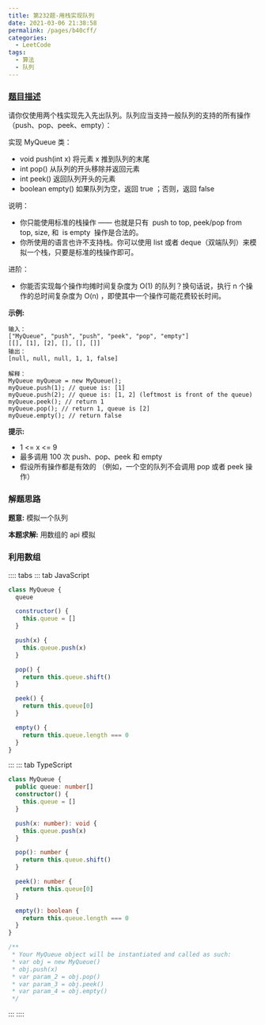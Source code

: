 ```yaml
---
title: 第232题-用栈实现队列
date: 2021-03-06 21:38:58
permalink: /pages/b40cff/
categories:
  - LeetCode
tags:
  - 算法
  - 队列
---
```


### [题目描述](https://leetcode-cn.com/problems/implement-queue-using-stacks/)

请你仅使用两个栈实现先入先出队列。队列应当支持一般队列的支持的所有操作（<span class="span-shadow">push</span>、<span class="span-shadow">pop</span>、<span class="span-shadow">peek</span>、<span class="span-shadow">empty</span>）：

实现 <span class="span-shadow">MyQueue</span> 类：

- <span class="span-shadow">void push(int x)</span> 将元素 <span class="span-shadow">x</span> 推到队列的末尾
- <span class="span-shadow">int pop()</span> 从队列的开头移除并返回元素
- <span class="span-shadow">int peek()</span> 返回队列开头的元素
- <span class="span-shadow">boolean empty()</span> 如果队列为空，返回 <span class="span-shadow">true</span> ；否则，返回 <span class="span-shadow">false</span>

说明：

- 你只能使用标准的栈操作 —— 也就是只有  <span class="span-shadow">push to top</span>, <span class="span-shadow">peek/pop from top</span>, <span class="span-shadow">size</span>, 和  <span class="span-shadow">is empty</span>  操作是合法的。
- 你所使用的语言也许不支持栈。你可以使用 <span class="span-shadow">list</span> 或者 <span class="span-shadow">deque</span>（双端队列）来模拟一个栈，只要是标准的栈操作即可。

进阶：

- 你能否实现每个操作均摊时间复杂度为 <span class="span-shadow">O(1)</span> 的队列？换句话说，执行 <span class="span-shadow">n</span> 个操作的总时间复杂度为 <span class="span-shadow">O(n)</span> ，即使其中一个操作可能花费较长时间。

<!-- more -->

**示例:**

```
输入：
["MyQueue", "push", "push", "peek", "pop", "empty"]
[[], [1], [2], [], [], []]
输出：
[null, null, null, 1, 1, false]

解释：
MyQueue myQueue = new MyQueue();
myQueue.push(1); // queue is: [1]
myQueue.push(2); // queue is: [1, 2] (leftmost is front of the queue)
myQueue.peek(); // return 1
myQueue.pop(); // return 1, queue is [2]
myQueue.empty(); // return false
```

**提示:**

- <span class="span-shadow">1 <= x <= 9</span>
- 最多调用 <span class="span-shadow">100</span> 次 <span class="span-shadow">push</span>、<span class="span-shadow">pop</span>、<span class="span-shadow">peek</span> 和 <span class="span-shadow">empty</span>
- 假设所有操作都是有效的 （例如，一个空的队列不会调用 <span class="span-shadow">pop</span> 或者 <span class="span-shadow">peek</span> 操作）

### 解题思路

**题意:** 模拟一个队列

**本题求解:** 用数组的 api 模拟

### 利用数组

:::: tabs
::: tab JavaScript

```JavaScript
class MyQueue {
  queue

  constructor() {
    this.queue = []
  }

  push(x) {
    this.queue.push(x)
  }

  pop() {
    return this.queue.shift()
  }

  peek() {
    return this.queue[0]
  }

  empty() {
    return this.queue.length === 0
  }
}
```

:::
::: tab TypeScript

```TypeScript
class MyQueue {
  public queue: number[]
  constructor() {
    this.queue = []
  }

  push(x: number): void {
    this.queue.push(x)
  }

  pop(): number {
    return this.queue.shift()
  }

  peek(): number {
    return this.queue[0]
  }

  empty(): boolean {
    return this.queue.length === 0
  }
}

/**
 * Your MyQueue object will be instantiated and called as such:
 * var obj = new MyQueue()
 * obj.push(x)
 * var param_2 = obj.pop()
 * var param_3 = obj.peek()
 * var param_4 = obj.empty()
 */
```

:::
::::
